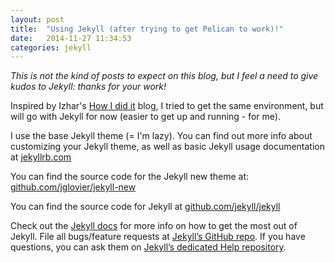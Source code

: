 ```yaml
---
layout: post
title:  "Using Jekyll (after trying to get Pelican to work)!"
date:   2014-11-27 11:34:53
categories: jekyll
---
```

*This is not the kind of posts to expect on this blog, but I feel a need to give kudos to Jekyll: thanks for your work!*

Inspired by Izhar's [How I did it][izhar-blog] blog, I tried to get the same environment, but will go with Jekyll for now (easier to get up and running - for me).

I use the base Jekyll theme (= I'm lazy). You can find out more info about customizing your Jekyll theme, as well as basic Jekyll usage documentation at [jekyllrb.com](http://jekyllrb.com/)

You can find the source code for the Jekyll new theme at: [github.com/jglovier/jekyll-new](https://github.com/jglovier/jekyll-new)

You can find the source code for Jekyll at [github.com/jekyll/jekyll](https://github.com/jekyll/jekyll)

Check out the [Jekyll docs][jekyll] for more info on how to get the most out of Jekyll. File all bugs/feature requests at [Jekyll’s GitHub repo][jekyll-gh]. If you have questions, you can ask them on [Jekyll’s dedicated Help repository][jekyll-help].

[jekyll]:      http://jekyllrb.com
[jekyll-gh]:   https://github.com/jekyll/jekyll
[jekyll-help]: https://github.com/jekyll/jekyll-help
[izhar-blog]:  http://ezhaar.github.io
